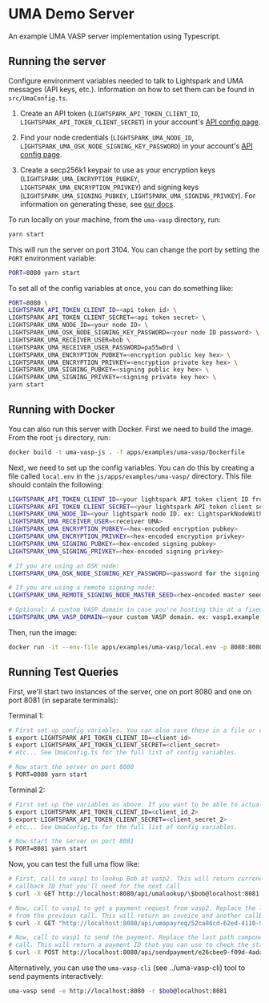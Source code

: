 # UMA Demo Server

An example UMA VASP server implementation using Typescript.

## Running the server

Configure environment variables needed to talk to Lightspark and UMA messages (API keys, etc.). Information on how to set them can be found in `src/UmaConfig.ts`.

1. Create an API token (`LIGHTSPARK_API_TOKEN_CLIENT_ID`, `LIGHTSPARK_API_TOKEN_CLIENT_SECRET`)
in your account's [API config page](https://app.lightspark.com/api-config).

1. Find your node credentials (`LIGHTSPARK_UMA_NODE_ID`, `LIGHTSPARK_UMA_OSK_NODE_SIGNING_KEY_PASSWORD`)
in your account's [API config page](https://app.lightspark.com/api-config).

1. Create a secp256k1 keypair to use as your encryption keys (`LIGHTSPARK_UMA_ENCRYPTION_PUBKEY`, `LIGHTSPARK_UMA_ENCRYPTION_PRIVKEY`)
and signing keys (`LIGHTSPARK_UMA_SIGNING_PUBKEY`, `LIGHTSPARK_UMA_SIGNING_PRIVKEY`). For information on generating these,
see [our docs](https://docs.uma.me/uma-standard/keys-authentication-encryption).

To run locally on your machine, from the `uma-vasp` directory, run:

```bash
yarn start
```

This will run the server on port 3104. You can change the port by setting the `PORT` environment variable:

```bash
PORT=8080 yarn start
```

To set all of the config variables at once, you can do something like:

```bash
PORT=8080 \
LIGHTSPARK_API_TOKEN_CLIENT_ID=<api token id> \
LIGHTSPARK_API_TOKEN_CLIENT_SECRET=<api token secret> \
LIGHTSPARK_UMA_NODE_ID=<your node ID> \
LIGHTSPARK_UMA_OSK_NODE_SIGNING_KEY_PASSWORD=<your node ID password> \
LIGHTSPARK_UMA_RECEIVER_USER=bob \
LIGHTSPARK_UMA_RECEIVER_USER_PASSWORD=pa55w0rd \
LIGHTSPARK_UMA_ENCRYPTION_PUBKEY=<encryption public key hex> \
LIGHTSPARK_UMA_ENCRYPTION_PRIVKEY=<encryption private key hex> \
LIGHTSPARK_UMA_SIGNING_PUBKEY=<signing public key hex> \
LIGHTSPARK_UMA_SIGNING_PRIVKEY=<signing private key hex> \
yarn start
```

## Running with Docker

You can also run this server with Docker. First we need to build the image. From the root `js` directory, run:

```bash
docker build -t uma-vasp-js . -f apps/examples/uma-vasp/Dockerfile
```

Next, we need to set up the config variables. You can do this by creating a file called `local.env` in the `js/apps/examples/uma-vasp/`
directory. This file should contain the following:

```bash
LIGHTSPARK_API_TOKEN_CLIENT_ID=<your lightspark API token client ID from https://app.lightspark.com/api-config>
LIGHTSPARK_API_TOKEN_CLIENT_SECRET=<your lightspark API token client secret from https://app.lightspark.com/api-config>
LIGHTSPARK_UMA_NODE_ID=<your lightspark node ID. ex: LightsparkNodeWithOSKLND:018b24d0-1c45-f96b-0000-1ed0328b72cc>
LIGHTSPARK_UMA_RECEIVER_USER=<receiver UMA>
LIGHTSPARK_UMA_ENCRYPTION_PUBKEY=<hex-encoded encryption pubkey>
LIGHTSPARK_UMA_ENCRYPTION_PRIVKEY=<hex-encoded encryption privkey>
LIGHTSPARK_UMA_SIGNING_PUBKEY=<hex-encoded signing pubkey>
LIGHTSPARK_UMA_SIGNING_PRIVKEY=<hex-encoded signing privkey>

# If you are using an OSK node:
LIGHTSPARK_UMA_OSK_NODE_SIGNING_KEY_PASSWORD=<password for the signing key>

# If you are using a remote signing node:
LIGHTSPARK_UMA_REMOTE_SIGNING_NODE_MASTER_SEED=<hex-encoded master seed>

# Optional: A custom VASP domain in case you're hosting this at a fixed hostname.
LIGHTSPARK_UMA_VASP_DOMAIN=<your custom VASP domain. ex: vasp1.example.com>
```

Then, run the image:

```bash
docker run -it --env-file apps/examples/uma-vasp/local.env -p 8080:8080 uma-vasp-js
```

## Running Test Queries

First, we'll start two instances of the server, one on port 8080 and one on port 8081 (in separate terminals):

Terminal 1:

```bash
# First set up config variables. You can also save these in a file or export them to your environment.
$ export LIGHTSPARK_API_TOKEN_CLIENT_ID=<client_id>
$ export LIGHTSPARK_API_TOKEN_CLIENT_SECRET=<client_secret>
# etc... See UmaConfig.ts for the full list of config variables.

# Now start the server on port 8080
$ PORT=8080 yarn start
```

Terminal 2:

```bash
# First set up the variables as above. If you want to be able to actually send payments, use a different account.
$ export LIGHTSPARK_API_TOKEN_CLIENT_ID=<client_id_2>
$ export LIGHTSPARK_API_TOKEN_CLIENT_SECRET=<client_secret_2>
# etc... See UmaConfig.ts for the full list of config variables.

# Now start the server on port 8081
$ PORT=8081 yarn start
```

Now, you can test the full uma flow like:

```bash
# First, call to vasp1 to lookup Bob at vasp2. This will return currency conversion info, etc. It will also contain a 
# callback ID that you'll need for the next call
$ curl -X GET http://localhost:8080/api/umalookup/\$bob@localhost:8081 -u bob:pa55word

# Now, call to vasp1 to get a payment request from vasp2. Replace the last path component here with the callbackUuid
# from the previous call. This will return an invoice and another callback ID that you'll need for the next call.
$ curl -X GET "http://localhost:8080/api/umapayreq/52ca86cd-62ed-4110-9774-4e07b9aa1f0e?amount=100&currencyCode=SAT" -u bob:pa55word

# Now, call to vasp1 to send the payment. Replace the last path component here with the callbackUuid from the payreq
# call. This will return a payment ID that you can use to check the status of the payment.
$ curl -X POST http://localhost:8080/api/sendpayment/e26cbee9-f09d-4ada-a731-965cbd043d50 -u bob:pa55word
```

Alternatively, you can use the `uma-vasp-cli` (see ../uma-vasp-cli) tool to send payments interactively:

```bash
uma-vasp send -e http://localhost:8080 -r $bob@localhost:8081
```
